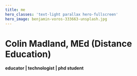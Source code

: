 ```yaml
---
title: me
hero_classes: 'text-light parallax hero-fullscreen'
hero_image: benjamin-voros-333663-unsplash.jpg
---
```


# Colin Madland, MEd (Distance Education)
#### educator | technologist | phd student
